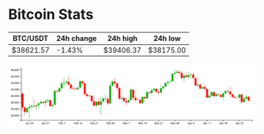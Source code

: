 # Bitcoin Stats

BTC/USDT|24h change|24h high|24h low|
|---|---|---|---|
|$38621.57|-1.43%|$39406.37|$38175.00|

<img src="./chart.svg">
